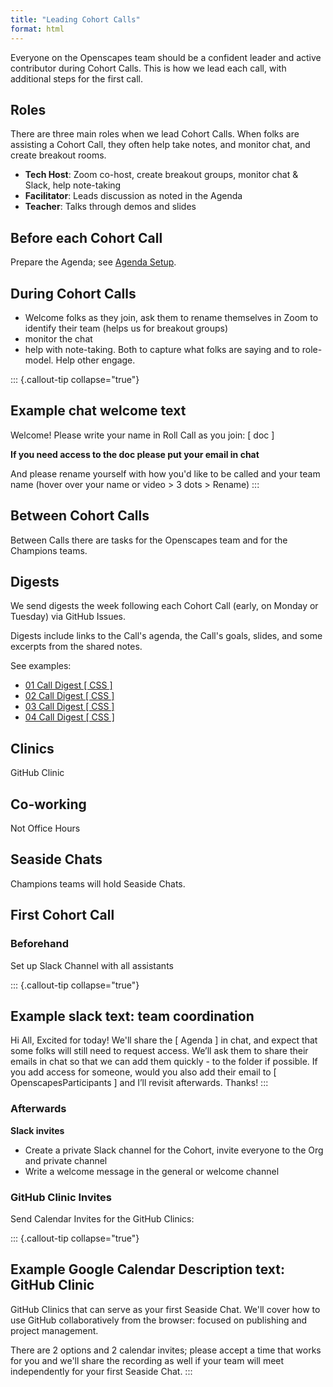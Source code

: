 ```yaml
---
title: "Leading Cohort Calls"
format: html
---
```


Everyone on the Openscapes team should be a confident leader and active contributor during Cohort Calls. This is how we lead each call, with additional steps for the first call. 

## Roles

There are three main roles when we lead Cohort Calls. When folks are assisting a Cohort Call, they often help take notes, and monitor chat, and create breakout rooms.

-   **Tech Host**: Zoom co-host, create breakout groups, monitor chat & Slack, help note-taking
-   **Facilitator**: Leads discussion as noted in the Agenda
-   **Teacher**: Talks through demos and slides


## Before each Cohort Call

Prepare the Agenda; see [Agenda Setup](/champions/pre-cohort-tech.md#agenda-setup).

## During Cohort Calls

- Welcome folks as they join, ask them to rename themselves in Zoom to identify their team (helps us for breakout groups)
- monitor the chat
- help with note-taking. Both to capture what folks are saying and to role-model. Help other engage.

::: {.callout-tip collapse="true"}
## Example chat welcome text
Welcome! Please write your name in Roll Call as you join: [ doc ]

**If you need access to the doc please put your email in chat**

And please rename yourself with how you'd like to be called and your team name (hover over your name or video > 3 dots > Rename)
:::

## Between Cohort Calls

Between Calls there are tasks for the Openscapes team and for the Champions teams.

## Digests

We send digests the week following each Cohort Call (early, on Monday or Tuesday) via GitHub Issues. 

Digests include links to the Call's agenda, the Call's goals, slides, and some excerpts from the shared notes. 

See examples: 

- [01 Call Digest [ CSS ] ](https://github.com/Openscapes/css-cohort/issues/18)
- [02 Call Digest [ CSS ] ](https://github.com/Openscapes/css-cohort/issues/15)
- [03 Call Digest [ CSS ] ](https://github.com/Openscapes/css-cohort/issues/17)
- [04 Call Digest [ CSS ] ](https://github.com/Openscapes/css-cohort/issues/19)

## Clinics

GitHub Clinic

## Co-working

Not Office Hours

## Seaside Chats

Champions teams will hold Seaside Chats. 


## First Cohort Call

### Beforehand

Set up Slack Channel with all assistants

::: {.callout-tip collapse="true"}
## Example slack text: team coordination
Hi All, Excited for today! We'll share the [ Agenda ] in chat, and expect that some folks will still need to request access. We’ll ask them to share their emails in chat so that we can add them quickly - to the folder if possible. If you add access for someone, would you also add their email to [ OpenscapesParticipants ] and I’ll revisit afterwards. Thanks!
:::


### Afterwards

**Slack invites**

- Create a private Slack channel for the Cohort, invite everyone to the Org and private channel
- Write a welcome message in the general or welcome channel

### GitHub Clinic Invites

Send Calendar Invites for the GitHub Clinics: 

::: {.callout-tip collapse="true"}
## Example Google Calendar Description text: GitHub Clinic 

GitHub Clinics that can serve as your first Seaside Chat. We'll cover how to use GitHub collaboratively from the browser: focused on publishing and project management. 

There are 2 options and 2 calendar invites; please accept a time that works for you and we'll share the recording as well if your team will meet independently for your first Seaside Chat.
:::


